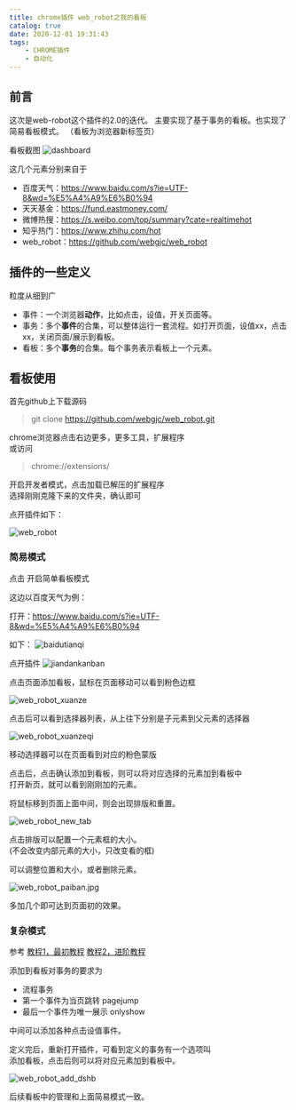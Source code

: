 ```yaml
---
title: chrome插件 web_robot之我的看板
catalog: true
date: 2020-12-01 19:31:43
tags:
    - CHROME插件
    - 自动化
---
```


## 前言

这次是web-robot这个插件的2.0的迭代。
主要实现了基于事务的看板。也实现了简易看板模式。
（看板为浏览器新标签页）

看板截图
![dashboard](/img/mypost/web_robot_dashboard.jpg)

这几个元素分别来自于
- 百度天气：https://www.baidu.com/s?ie=UTF-8&wd=%E5%A4%A9%E6%B0%94
- 天天基金：https://fund.eastmoney.com/
- 微博热搜：https://s.weibo.com/top/summary?cate=realtimehot
- 知乎热门：https://www.zhihu.com/hot
- web_robot：https://github.com/webgjc/web_robot


## 插件的一些定义

粒度从细到广

- 事件：一个浏览器**动作**，比如点击，设值，开关页面等。
- 事务：多个**事件**的合集，可以整体运行一套流程。如打开页面，设值xx，点击xx，关闭页面/展示到看板。
- 看板：多个**事务**的合集。每个事务表示看板上一个元素。


## 看板使用

首先github上下载源码

> git clone https://github.com/webgjc/web_robot.git

chrome浏览器点击右边更多，更多工具，扩展程序  
或访问
> chrome://extensions/

开启开发者模式，点击加载已解压的扩展程序  
选择刚刚克隆下来的文件夹，确认即可

点开插件如下：

![web_robot](/img/mypost/web_robot_1201.jpg)

### 简易模式

点击 开启简单看板模式

这边以百度天气为例：

打开：https://www.baidu.com/s?ie=UTF-8&wd=%E5%A4%A9%E6%B0%94

如下：
![baidutianqi](/img/mypost/web_robot_baidutianqi.jpg)

点开插件
![jiandankanban](/img/mypost/web_robot_jiandankanban.jpg)

点击页面添加看板，鼠标在页面移动可以看到粉色边框

![web_robot_xuanze](/img/mypost/web_robot_xuanze.jpg)

点击后可以看到选择器列表，从上往下分别是子元素到父元素的选择器

![web_robot_xuanzeqi](/img/mypost/web_robot_xuanzeqi.jpg)

移动选择器可以在页面看到对应的粉色蒙版

点击后，点击确认添加到看板，则可以将对应选择的元素加到看板中  
打开新页，就可以看到刚刚加的元素。

将鼠标移到页面上面中间，则会出现排版和重置。

![web_robot_new_tab](/img/mypost/web_robot_new_tab.jpg)

点击排版可以配置一个元素框的大小。  
(不会改变内部元素的大小，只改变看的框)

可以调整位置和大小，或者删除元素。

![web_robot_paiban.jpg](/img/mypost/web_robot_paiban.jpg)

多加几个即可达到页面初的效果。

### 复杂模式

参考
[教程1，最初教程](/article/article_18_chrome插件-网页自动化/)
[教程2，进阶教程](/article/article_21_chrome插件-WEB-ROBOT/)


添加到看板对事务的要求为
- 流程事务
- 第一个事件为当页跳转 pagejump
- 最后一个事件为唯一展示 onlyshow

中间可以添加各种点击设值事件。

定义完后，重新打开插件，可看到定义的事务有一个选项叫  
添加看板，点击后则可以将对应元素加到看板中。

![web_robot_add_dshb](/img/mypost/web_robot_add_dshb.jpg)

后续看板中的管理和上面简易模式一致。


